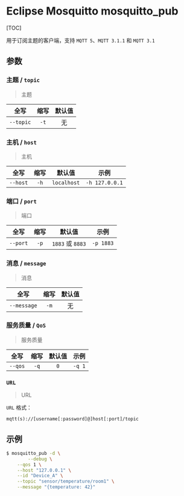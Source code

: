 # Eclipse Mosquitto mosquitto_pub

[TOC]

用于订阅主题的客户端，支持 `MQTT 5`、`MQTT 3.1.1` 和 `MQTT 3.1`

## 参数

### 主题 / `topic`

> 主题

|   全写    | 缩写 | 默认值 |
| :-------: | :--: | :----: |
| `--topic` | `-t` |   无   |

### 主机 / `host`

> 主机

|   全写   | 缩写 |   默认值    | 示例           |
| :------: | :--: | :---------: | -------------- |
| `--host` | `-h` | `localhost` | `-h 127.0.0.1` |

### 端口 / `port`

> 端口

|   全写   | 缩写 |      默认值      | 示例      |
| :------: | :--: | :--------------: | --------- |
| `--port` | `-p` | `1883` 或 `8883` | `-p 1883` |

### 消息 / `message`

> 消息

|    全写     | 缩写 | 默认值 |
| :---------: | :--: | :----: |
| `--message` | `-m` |   无   |

### 服务质量 / `QoS`

> 服务质量

|  全写   | 缩写 | 默认值 | 示例   |
| :-----: | :--: | :----: | ------ |
| `--qos` | `-q` |  `0`   | `-q 1` |

### `URL`

> URL

`URL` 格式：

```url
mqtt(s)://[username[:password]@]host[:port]/topic
```

## 示例

```bash
$ mosquitto_pub -d \
		--debug \
    --qos 1 \
    --host "127.0.0.1" \
    --id "Device_A" \
    --topic "sensor/temperature/room1" \
    --message "{temperature: 42}"
```
